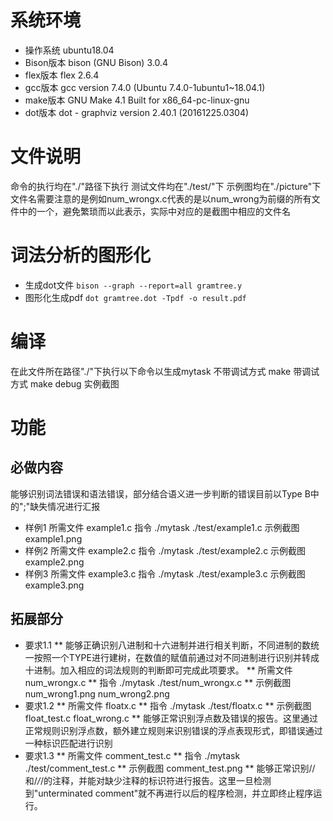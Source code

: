 # 系统环境
- 操作系统 ubuntu18.04
- Bison版本 bison (GNU Bison) 3.0.4
- flex版本 flex 2.6.4
- gcc版本 gcc version 7.4.0 (Ubuntu 7.4.0-1ubuntu1~18.04.1)
- make版本 GNU Make 4.1 Built for x86_64-pc-linux-gnu
- dot版本 dot - graphviz version 2.40.1 (20161225.0304)

# 文件说明
命令的执行均在"./"路径下执行
测试文件均在"./test/"下
示例图均在"./picture"下
文件名需要注意的是例如num_wrongx.c代表的是以num_wrong为前缀的所有文件中的一个，避免繁琐而以此表示，实际中对应的是截图中相应的文件名


# 词法分析的图形化
- 生成dot文件 
`bison --graph --report=all gramtree.y`
- 图形化生成pdf
`dot gramtree.dot -Tpdf -o result.pdf`

# 编译
在此文件所在路径"./"下执行以下命令以生成mytask
不带调试方式 make
带调试方式 make debug
实例截图

# 功能
## 必做内容
能够识别词法错误和语法错误，部分结合语义进一步判断的错误目前以Type B中的";"缺失情况进行汇报
* 样例1
所需文件 example1.c
指令 ./mytask ./test/example1.c
示例截图 example1.png
* 样例2
所需文件 example2.c
指令 ./mytask ./test/example2.c
示例截图 example2.png
* 样例3
所需文件 example3.c
指令 ./mytask ./test/example3.c
示例截图 example3.png

## 拓展部分
* 要求1.1
** 能够正确识别八进制和十六进制并进行相关判断，不同进制的数统一按照一个TYPE进行建树，在数值的赋值前通过对不同进制进行识别并转成十进制。加入相应的词法规则的判断即可完成此项要求。
** 所需文件 num_wrongx.c
** 指令 ./mytask ./test/num_wrongx.c
** 示例截图 num_wrong1.png num_wrong2.png
* 要求1.2
** 所需文件 floatx.c
** 指令 ./mytask ./test/floatx.c
** 示例截图 float_test.c float_wrong.c
** 能够正常识别浮点数及错误的报告。这里通过正常规则识别浮点数，额外建立规则来识别错误的浮点表现形式，即错误通过一种标识匹配进行识别
* 要求1.3
** 所需文件 comment_test.c
** 指令 ./mytask ./test/comment_test.c
** 示例截图 comment_test.png
** 能够正常识别//和/*/*/的注释，并能对缺少注释的标识符进行报告。这里一旦检测到"unterminated comment"就不再进行以后的程序检测，并立即终止程序运行。





